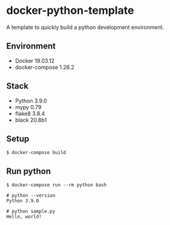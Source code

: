 # docker-python-template

A template to quickly build a python development environment.

## Environment

- Docker 19.03.12
- docker-compose 1.26.2

## Stack

- Python 3.9.0
- mypy 0.79
- flake8 3.8.4
- black 20.8b1

## Setup

```
$ docker-compose build
```

## Run python  

```
$ docker-compose run --rm python bash
```

```
# python --version
Python 3.9.0

# python sample.py
Hello, world!
```
